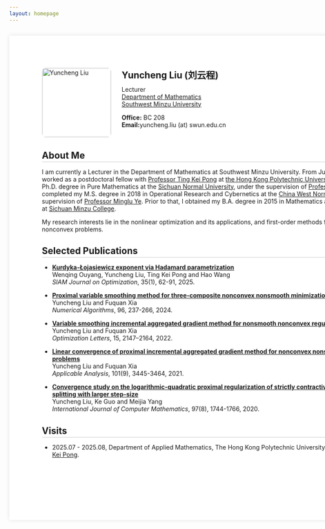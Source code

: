 ```yaml
---
layout: homepage
---
```


<!-- 
  This style block defines the A4 page effect and the title styling.
-->
<style>
  /* Define the styles for our A4 page container */
  .a4-page {
    width: 26cm;
    min-height: 29.7cm;
    padding: 2cm;
    margin: 2em auto; 
    background: white;
    box-shadow: 0 0 10px rgba(0, 0, 0, 0.1);
    box-sizing: border-box; 
  }

  /* NEW: Style for all h2 titles inside the A4 page */
  .a4-page h2 {
    /* Creates the line directly under the text */
    border-bottom: 1px solid #ccc; 
    
    /* Adds a little space between the text and the line */
    padding-bottom: 0.1em;
    
    /* Adjusts the space below the line and the content that follows */
    margin-bottom: 0.5em; 
  }

  /* Responsive design for small screens */
  @media screen and (max-width: 21cm) {
    .a4-page {
      width: 100%;
      min-height: auto;
      margin: 0;
      box-shadow: none;
      padding: 1.5em 1em;
    }
  }
</style>

<!-- 
  This div wraps all content and applies the .a4-page style.
  The `markdown="1"` attribute is CRITICAL for rendering Markdown inside the div.
-->
<div class="a4-page" markdown="1">

<!-- Profile Section (this part is already HTML, so it works fine) -->
<div style="display: flex; align-items: flex-start; margin-bottom: 2em;">
  <img src="lyc.jpg" alt="Yuncheng Liu" style="width: 160px; margin-right: 25px; border-radius: 8px;">
  <div style="flex-grow: 1;">
    <h2 style="margin-top: 0; border-bottom: none; padding-bottom: 0;">Yuncheng Liu (刘云程)</h2>
    <p style="margin: 0.5em 0;">
      Lecturer<br>
      <a href="https://sxxy.swun.edu.cn/">Department of Mathematics</a><br>
      <a href="https://www.swun.edu.cn/">Southwest Minzu University</a>
    </p>
    <p style="margin: 1em 0;">
      <strong>Office:</strong> BC 208<br>
      <strong>Email:</strong>yuncheng.liu (at) swun.edu.cn
    </p>
  </div>
</div>


## About Me

I am currently a Lecturer in the Department of Mathematics at Southwest Minzu University. From July 2023 to August 2024, I worked as a postdoctoral fellow with [Professor Ting Kei Pong](https://www.polyu.edu.hk/ama/profile/pong/) at [the Hong Kong Polytechnic University](https://www.polyu.edu.hk/). In 2021, I obtained my Ph.D. degree in Pure Mathematics at the [Sichuan Normal University](https://www.sicnu.edu.cn/), under the supervision of [Professor Fuquan Xia](http://139.155.71.72:81/HomePage.aspx?ID=14). I completed my M.S. degree in 2018 in Operational Research and Cybernetics at the [China West Normal University](https://www.cwnu.edu.cn/), under the supervision of [Professor Minglu Ye](). Prior to that, I obtained my B.A. degree in 2015 in Mathematics and Applied Mathematics at [Sichuan Minzu College](https://www.scun.edu.cn/).

My research interests lie in the nonlinear optimization and its applications, and first-order methods for large-scale convex or nonconvex problems.

## Selected Publications

- [**Kurdyka-Łojasiewicz exponent via Hadamard parametrization**](https://epubs.siam.org/doi/10.1137/24M1636186) <br>
   Wenqing Ouyang, Yuncheng Liu, Ting Kei Pong and Hao Wang <br>
  *SIAM Journal on Optimization*, 35(1), 62-91, 2025.

- [**Proximal variable smoothing method for three-composite nonconvex nonsmooth minimization with a linear operator**](https://link.springer.com/article/10.1007/s11075-023-01645-3) <br>
   Yuncheng Liu and Fuquan Xia <br>
  *Numerical Algorithms*, 96, 237-266, 2024.

- [**Variable smoothing incremental aggregated gradient method for nonsmooth nonconvex regularized optimization**](https://link.springer.com/article/10.1007/s11590-021-01723-2) <br>
   Yuncheng Liu and Fuquan Xia <br>
  *Optimization Letters*, 15, 2147–2164, 2022.

- [**Linear convergence of proximal incremental aggregated gradient method for nonconvex nonsmooth minimization problems**](https://www.tandfonline.com/doi/full/10.1080/00036811.2020.1849634) <br>
   Yuncheng Liu and Fuquan Xia <br>
  *Applicable Analysis*, 101(9), 3445-3464, 2021.

- [**Convergence study on the logarithmic-quadratic proximal regularization of strictly contractive Peaceman Rachford splitting with larger step-size**](https://www.tandfonline.com/doi/full/10.1080/00207160.2019.1656806) <br>
   Yuncheng Liu, Ke Guo and Meijia Yang <br>
  *International Journal of Computer Mathematics*, 97(8), 1744-1766, 2020.

## Visits
- 2025.07 - 2025.08, Department of Applied Mathematics, The Hong Kong Polytechnic University, hosted by [Professor Ting Kei Pong](https://www.polyu.edu.hk/ama/profile/pong/).
  

</div> <!-- This closes the .a4-page wrapper -->
